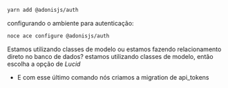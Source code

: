 ```bash
yarn add @adonisjs/auth
```

configurando o ambiente para autenticação:

```bash
noce ace configure @adonisjs/auth
```

Estamos utilizando classes de modelo ou estamos fazendo relacionamento direto no banco de dados? estamos utilizando classes de modelo, então escolha a opção de _Lucid_

- E com esse último comando nós criamos a migration de api_tokens



